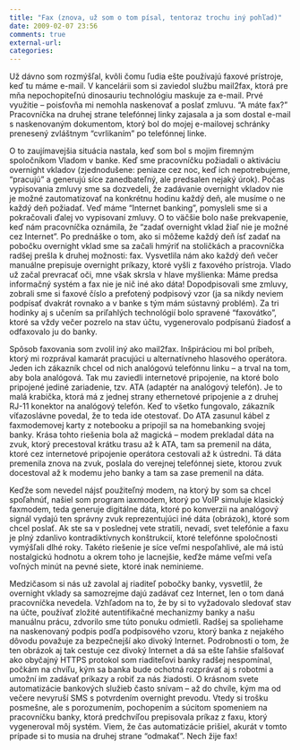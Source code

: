 ```yaml
---
title: "Fax (znova, už som o tom písal, tentoraz trochu iný pohľad)"
date: 2009-02-07 23:56
comments: true
external-url:
categories:
---
```

Už dávno som rozmýšľal, kvôli čomu ľudia ešte používajú faxové prístroje, keď tu máme e-mail. V kancelárii som si zaviedol službu mail2fax, ktorá pre mňa nepochopiteľnú dinosauriu technológiu maskuje za e-mail. Prvé využitie – poisťovňa mi nemohla naskenovať a poslať zmluvu. “A máte fax?” Pracovníčka na druhej strane telefónnej linky zajasala a ja som dostal e-mail s naskenovaným dokumentom, ktorý bol do mojej e-mailovej schránky prenesený zvláštnym “cvrlikaním” po telefónnej linke.  
  
O to zaujímavejšia situácia nastala, keď som bol s mojim firemným spoločníkom Vladom v banke. Keď sme pracovníčku požiadali o aktiváciu overnight vkladov (zjednodušene: peniaze cez noc, keď ich nepotrebujeme, “pracujú” a generujú síce zanedbateľný, ale predsalen nejaký úrok). Počas vypisovania zmluvy sme sa dozvedeli, že zadávanie overnight vkladov nie je možné zautomatizovať na konkrétnu hodinu každý deň, ale musíme o ne každý deň požiadať. Veď máme “Internet banking”, pomysleli sme si a pokračovali ďalej vo vypisovaní zmluvy. O to väčšie bolo naše prekvapenie, keď nám pracovníčka oznámila, že “zadať overnight vklad žiaľ nie je možné cez Internet”. Po prednáške o tom, ako si môžeme každý deň ísť zadať na pobočku overnight vklad sme sa začali hmýriť na stoličkách a pracovníčka radšej prešla k druhej možnosti: fax. Vysvetlila nám ako každý deň večer manuálne prepisuje overnight príkazy, ktoré vyšli z faxového prístroja. Vlado už začal prevracať oči, mne však skrsla v hlave myšlienka: Máme predsa informačný systém a fax nie je nič iné ako dáta! Dopodpisovali sme zmluvy, zobrali sme si faxové číslo a prefotený podpisový vzor (ja sa nikdy neviem podpísať dvakrát rovnako a v banke s tým mám sústavný problém). Za tri hodinky aj s učením sa priľahlých technológií bolo spravené “faxovátko”, ktoré sa vždy večer pozrelo na stav účtu, vygenerovalo podpísanú žiadosť a odfaxovalo ju do banky.   
  
Spôsob faxovania som zvolil iný ako mail2fax. Inšpiráciou mi bol príbeh, ktorý mi rozprával kamarát pracujúci u alternatívneho hlasového operátora. Jeden ich zákazník chcel od nich analógovú telefónnu linku – a trval na tom, aby bola analógová. Tak mu zaviedli internetové pripojenie, na ktoré bolo pripojené jediné zariadenie, tzv. ATA (adaptér na analógový telefón). Je to malá krabička, ktorá má z jednej strany ethernetové pripojenie a z druhej RJ-11 konektor na analógový telefón. Keď to všetko fungovalo, zákazník víťazoslávne povedal, že to teda ide otestovať. Do ATA zasunul kábel z faxmodemovej karty z notebooku a pripojil sa na homebanking svojej banky. Krása tohto riešenia bola až magická – modem prekladal dáta na zvuk, ktorý precestoval krátku trasu až k ATA, tam sa premenil na dáta, ktoré cez internetové pripojenie operátora cestovali až k ústredni. Tá dáta premenila znova na zvuk, poslala do verejnej telefónnej siete, ktorou zvuk docestoval až k modemu jeho banky a tam sa zase premenil na dáta.  
  
Keďže som nevedel nájsť použiteľný modem, na ktorý by som sa chcel spoľahnúť, našiel som program iaxmodem, ktorý po VoIP simuluje klasický faxmodem, teda generuje digitálne dáta, ktoré po konverzii na analógový signál vydajú ten správny zvuk reprezentujúci iné dáta (obrázok), ktoré som chcel poslať. Ak ste sa v poslednej vete stratili, nevadí, svet telefónie a faxu je plný zdanlivo kontradiktívnych konštrukcií, ktoré telefónne spoločnosti vymýšľali dlhé roky. Takéto riešenie je síce veľmi nespoľahlivé, ale má istú nostalgickú hodnotu a okrem toho je lacnejšie, keďže máme veľmi veľa voľných minút na pevné siete, ktoré inak neminieme.  
  
Medzičasom si nás už zavolal aj riaditeľ pobočky banky, vysvetlil, že overnight vklady sa samozrejme dajú zadávať cez Internet, len o tom daná pracovníčka nevedela. Vzhľadom na to, že by si to vyžadovalo sledovať stav na účte, používať zložité autentifikačné mechanizmy banky a našu manuálnu prácu, zdvorilo sme túto ponuku odmietli. Radšej sa spoliehame na naskenovaný podpis podľa podpisového vzoru, ktorý banka z nejakého dôvodu považuje za bezpečnejší ako divoký Internet. Podrobnosti o tom, že ten obrázok aj tak cestuje cez divoký Internet a dá sa ešte ľahšie sfalšovať ako obyčajný HTTPS protokol som riaditeľovi banky radšej nespomínal, počkám na chvíľu, kým sa banka bude ochotná rozprávať aj s robotmi a umožní im zadávať príkazy a robiť za nás žiadosti. O krásnom svete automatizácie bankových služieb často snívam – až do chvíle, kým ma od večere nevyruší SMS s potvrdením overnight prevodu. Vtedy si trošku posmešne, ale s porozumením, pochopením a súcitom spomeniem na pracovníčku banky, ktorá predchvíľou prepisovala príkaz z faxu, ktorý vygeneroval môj systém. Viem, že čas automatizácie prišiel, akurát v tomto prípade si to musia na druhej strane “odmakať”. Nech žije fax!
